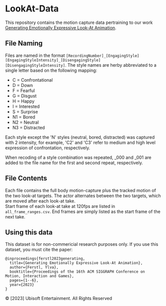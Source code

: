 # LookAt-Data
This repository contains the motion capture data pertraining to our work [Generating Emotionally Expressive Look-At Animation](https://dl.acm.org/doi/10.1145/3623264.3624438).

## File Naming

Files are named in the format `[RecordingNumber]_[EngagingStyle][EngagingStyleIntensity]_[DisengagingStyle][DisengagingStyleIntensity]`. The style names are herby abbreviated to a single letter based on the following mapping:

- C = Confrontational
- D = Down
- F = Fearful
- G = Disgust
- H = Happy
- I = Interested
- S = Surprise
- N1 = Bored
- N2 = Neutral
- N3 = Distracted


Each style except the 'N' styles (neutral, bored, distracted) was captured with 2 intensity, for example, 'C2' and 'C3' refer to medium and high level expression of confrontation, respectively.

When recoding of a style combination was repeated, _000 and _001 are added to the file name for the first and second repeat, respectively.

## File Contents

Each file contains the full body motion-capture plus the tracked motion of the two look-at targets. The actor alternates between the two targets, which are moved after each look-at take.  
Start frame of each look-at take at 120fps are listed in `all_frame_ranges.csv`. End frames are simply listed as the start frame of the next take.

## Using this data
This dataset is for non-commericial research purposes only. If you use this dataset, you must cite the paper:

```
@inproceedings{ferstl2023generating,
  title={Generating Emotionally Expressive Look-At Animation},
  author={Ferstl, Ylva},
  booktitle={Proceedings of the 16th ACM SIGGRAPH Conference on Motion, Interaction and Games},
  pages={1--6},
  year={2023}
}
```

© [2023] Ubisoft Entertainment. All Rights Reserved
